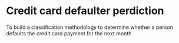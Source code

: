 # Credit card defaulter perdiction
 To build a classification methodology to determine whether a person defaults the credit card payment for the next month
